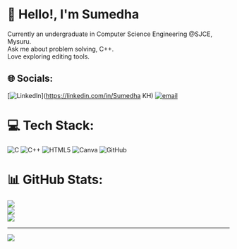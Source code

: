 
# 💫 Hello!, I'm Sumedha 
Currently an undergraduate in Computer Science Engineering @SJCE,<br>Mysuru.<br>Ask me about problem solving, C++.<br>Love exploring editing tools.<br>


## 🌐 Socials:
[![LinkedIn](https://img.shields.io/badge/LinkedIn-%230077B5.svg?logo=linkedin&logoColor=white)](https://linkedin.com/in/Sumedha KH) [![email](https://img.shields.io/badge/Email-D14836?logo=gmail&logoColor=white)](mailto:sumedha.ural@gmail.com) 

# 💻 Tech Stack:
![C](https://img.shields.io/badge/c-%2300599C.svg?style=flat&logo=c&logoColor=white) ![C++](https://img.shields.io/badge/c++-%2300599C.svg?style=flat&logo=c%2B%2B&logoColor=white) ![HTML5](https://img.shields.io/badge/html5-%23E34F26.svg?style=flat&logo=html5&logoColor=white) ![Canva](https://img.shields.io/badge/Canva-%2300C4CC.svg?style=flat&logo=Canva&logoColor=white) ![GitHub](https://img.shields.io/badge/github-%23121011.svg?style=flat&logo=github&logoColor=white)
# 📊 GitHub Stats:
![](https://github-readme-stats.vercel.app/api?username=Sumedha-K-H&theme=vue-dark&hide_border=false&include_all_commits=false&count_private=false)<br/>
![](https://nirzak-streak-stats.vercel.app/?user=Sumedha-K-H&theme=vue-dark&hide_border=false)<br/>
![](https://github-readme-stats.vercel.app/api/top-langs/?username=Sumedha-K-H&theme=vue-dark&hide_border=false&include_all_commits=false&count_private=false&layout=compact)

---
[![](https://visitcount.itsvg.in/api?id=Sumedha-K-H&icon=0&color=13)](https://visitcount.itsvg.in)

<!-- Proudly created with GPRM ( https://gprm.itsvg.in ) -->
